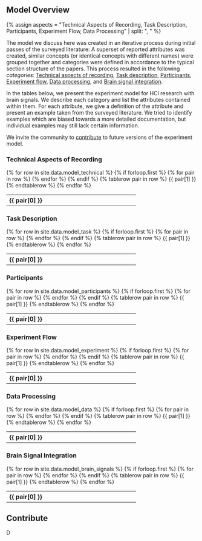## Model Overview

{% assign aspects = "Technical Aspects of Recording, Task Description, Participants, Experiment Flow, Data Processing" | split: ", "  %}

The model we discuss here was created in an iterative process during initial passes of the surveyed literature: A superset of reported attributes was created, similar concepts (or identical concepts with different names) were grouped together and categories were defined in accordance to the typical section structure of the papers. This process resulted in the following *categories*:
[Technical aspects of recording](#technical-aspects-of-recording),
[Task description](#task-description),
[Participants](#participants),
[Experiment flow](#experiment-flow),
[Data processing](#data-processing), and
[Brain signal integration](#brain-signal-integration).

In the tables below, we present the experiment model for HCI research with brain signals. We describe each category and list the attributes contained within them. For each attribute, we give a definition of the attribute and present an example taken from the surveyed literature. We tried to identify examples which are biased towards a more detailed documentation, but individual examples may still lack certain information.

We invite the community to [contribute](#contribute) to future versions of the experiment model.

### Technical Aspects of Recording

<table>
    <colgroup>
        <col width="30%" />
        <col width="40%" />
        <col width="30%" />
    </colgroup>
  {% for row in site.data.model_technical %}
    {% if forloop.first %}
    <tr class="header">
      {% for pair in row %}
        <th>{{ pair[0] }}</th>
      {% endfor %}
    </tr>
    {% endif %}
    {% tablerow pair in row %}
      {{ pair[1] }}
    {% endtablerow %}
  {% endfor %}
</table>


### Task Description

<table>
    <colgroup>
        <col width="30%" />
        <col width="40%" />
        <col width="30%" />
    </colgroup>
  {% for row in site.data.model_task %}
    {% if forloop.first %}
    <tr>
      {% for pair in row %}
        <th>{{ pair[0] }}</th>
      {% endfor %}
    </tr>
    {% endif %}
    {% tablerow pair in row %}
      {{ pair[1] }}
    {% endtablerow %}
  {% endfor %}
</table>


### Participants

<table>
    <colgroup>
        <col width="30%" />
        <col width="40%" />
        <col width="30%" />
    </colgroup>
  {% for row in site.data.model_participants %}
    {% if forloop.first %}
    <tr>
      {% for pair in row %}
        <th>{{ pair[0] }}</th>
      {% endfor %}
    </tr>
    {% endif %}
    {% tablerow pair in row %}
      {{ pair[1] }}
    {% endtablerow %}
  {% endfor %}
</table>

### Experiment Flow

<table>
    <colgroup>
        <col width="30%" />
        <col width="40%" />
        <col width="30%" />
    </colgroup>
  {% for row in site.data.model_experiment %}
    {% if forloop.first %}
    <tr>
      {% for pair in row %}
        <th>{{ pair[0] }}</th>
      {% endfor %}
    </tr>
    {% endif %}
    {% tablerow pair in row %}
      {{ pair[1] }}
    {% endtablerow %}
  {% endfor %}
</table>

### Data Processing

<table>
    <colgroup>
        <col width="30%" />
        <col width="40%" />
        <col width="30%" />
    </colgroup>
  {% for row in site.data.model_data %}
    {% if forloop.first %}
    <tr>
      {% for pair in row %}
        <th>{{ pair[0] }}</th>
      {% endfor %}
    </tr>
    {% endif %}
    {% tablerow pair in row %}
      {{ pair[1] }}
    {% endtablerow %}
  {% endfor %}
</table>

### Brain Signal Integration

<table>
    <colgroup>
        <col width="30%" />
        <col width="40%" />
        <col width="30%" />
    </colgroup>
  {% for row in site.data.model_brain_signals %}
    {% if forloop.first %}
    <tr>
      {% for pair in row %}
        <th>{{ pair[0] }}</th>
      {% endfor %}
    </tr>
    {% endif %}
    {% tablerow pair in row %}
      {{ pair[1] }}
    {% endtablerow %}
  {% endfor %}
</table>

## Contribute
D
